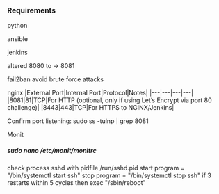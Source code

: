 
### Requirements

python

ansible

jenkins

altered 8080 to -> 8081

fail2ban
	avoid brute force attacks

nginx
	|External Port|Internal Port|Protocol|Notes|
|---|---|---|---|
|8081|81|TCP|For HTTP (optional, only if using Let’s Encrypt via port 80 challenge)|
|8443|443|TCP|For HTTPS to NGINX/Jenkins|


Confirm port listening:
sudo ss -tulnp | grep 8081


Monit


##### sudo nano /etc/monit/monitrc

check process sshd with pidfile /run/sshd.pid
  start program = "/bin/systemctl start ssh"
  stop program  = "/bin/systemctl stop ssh"
  if 3 restarts within 5 cycles then exec "/sbin/reboot"
